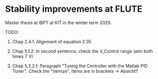 # Stability improvements at FLUTE

Master thesis at IBPT at KIT in the winter term 2020.




TODO:

1) Chap 2.4.1: Alignment of equation 2.35

2) Chap 5.1.2: In second sentence, check the V_Control range (atm both times 7 V)

3) Chap 5.3.2.1: Paragraph "Tuning the Controller with the Matlab PID Tuner": Check the "itemize", items are in brackets -> Absicht?
